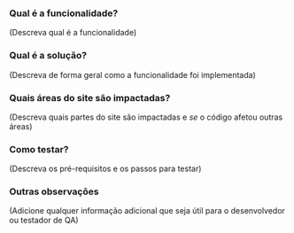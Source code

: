 ### Qual é a funcionalidade?
(Descreva qual é a funcionalidade)

### Qual é a solução?
(Descreva de forma geral como a funcionalidade foi implementada)

### Quais áreas do site são impactadas?
(Descreva quais partes do site são impactadas e *se* o código afetou outras áreas)

### Como testar?
(Descreva os pré-requisitos e os passos para testar)

### Outras observações
(Adicione qualquer informação adicional que seja útil para o desenvolvedor ou testador de QA)
